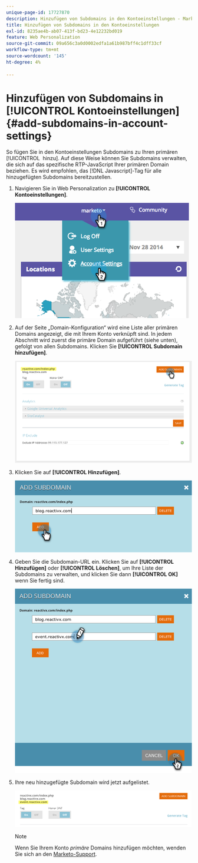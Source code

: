 ```yaml
---
unique-page-id: 17727870
description: Hinzufügen von Subdomains in den Kontoeinstellungen - Marketo-Dokumente - Produktdokumentation
title: Hinzufügen von Subdomains in den Kontoeinstellungen
exl-id: 8235ae4b-ab07-413f-bd23-4e12232bd019
feature: Web Personalization
source-git-commit: 09a656c3a0d0002edfa1a61b987bff4c1dff33cf
workflow-type: tm+mt
source-wordcount: '145'
ht-degree: 4%

---
```


# Hinzufügen von Subdomains in [!UICONTROL Kontoeinstellungen] {#add-subdomains-in-account-settings}

So fügen Sie in den Kontoeinstellungen Subdomains zu Ihren primären [!UICONTROL &#x200B; hinzu]. Auf diese Weise können Sie Subdomains verwalten, die sich auf das spezifische RTP-JavaScript Ihrer primären Domain beziehen. Es wird empfohlen, das [!DNL Javascript]-Tag für alle hinzugefügten Subdomains bereitzustellen.

1. Navigieren Sie in Web Personalization zu **[!UICONTROL Kontoeinstellungen]**.

   ![](assets/image2014-12-1-23-3-12.png)

1. Auf der Seite „Domain-Konfiguration“ wird eine Liste aller primären Domains angezeigt, die mit Ihrem Konto verknüpft sind. In jedem Abschnitt wird zuerst die primäre Domain aufgeführt (siehe unten), gefolgt von allen Subdomains. Klicken Sie **[!UICONTROL Subdomain hinzufügen]**.

   ![](assets/highlightprimary2.png)

1. Klicken Sie auf **[!UICONTROL Hinzufügen]**.

   ![](assets/add.png)

1. Geben Sie die Subdomain-URL ein. Klicken Sie auf **[!UICONTROL Hinzufügen]** oder **[!UICONTROL Löschen]**, um Ihre Liste der Subdomains zu verwalten, und klicken Sie dann **[!UICONTROL OK]** wenn Sie fertig sind.

   ![](assets/newsubdomain.png)

1. Ihre neu hinzugefügte Subdomain wird jetzt aufgelistet.

   ![](assets/finalnew.png)

   >[!NOTE]
   >
   >Wenn Sie Ihrem Konto _primäre_ Domains hinzufügen möchten, wenden Sie sich an den [Marketo-Support](https://nation.marketo.com/t5/Support/ct-p/Support).

